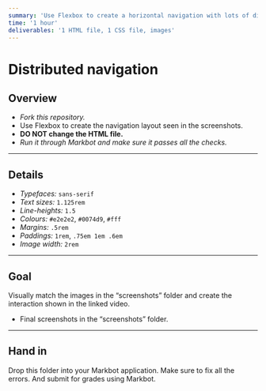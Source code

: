 ```yaml
---
summary: 'Use Flexbox to create a horizontal navigation with lots of different components.'
time: '1 hour'
deliverables: '1 HTML file, 1 CSS file, images'
---
```


# Distributed navigation

## Overview

- *Fork this repository.*
- Use Flexbox to create the navigation layout seen in the screenshots.
- **DO NOT change the HTML file.**
- *Run it through Markbot and make sure it passes all the checks.*

---

## Details

- *Typefaces:* `sans-serif`
- *Text sizes:* `1.125rem`
- *Line-heights:* `1.5`
- *Colours:* `#e2e2e2`, `#0074d9`, `#fff`
- *Margins:* `.5rem`
- *Paddings:* `1rem`, `.75em 1em .6em`
- *Image width:* `2rem`

---

## Goal

Visually match the images in the “screenshots” folder and create the interaction shown in the linked video.

- Final screenshots in the “screenshots” folder.

---

## Hand in

Drop this folder into your Markbot application. Make sure to fix all the errors. And submit for grades using Markbot.
